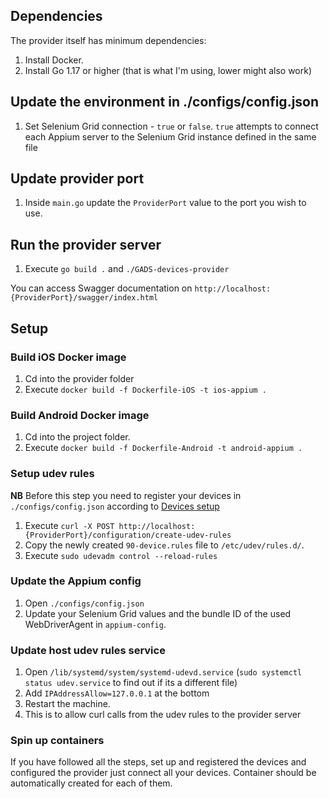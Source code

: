 ## Dependencies  
The provider itself has minimum dependencies:  
1. Install Docker.  
2. Install Go 1.17 or higher (that is what I'm using, lower might also work)    

## Update the environment in ./configs/config.json  
1. Set Selenium Grid connection - `true` or `false`. `true` attempts to connect each Appium server to the Selenium Grid instance defined in the same file  

## Update provider port
1. Inside `main.go` update the `ProviderPort` value to the port you wish to use.  

## Run the provider server   
1. Execute `go build .` and `./GADS-devices-provider`    

You can access Swagger documentation on `http://localhost:{ProviderPort}/swagger/index.html`  

## Setup  
### Build iOS Docker image
1. Cd into the provider folder  
2. Execute `docker build -f Dockerfile-iOS -t ios-appium .`  

### Build Android Docker image
1. Cd into the project folder.  
2. Execute `docker build -f Dockerfile-Android -t android-appium .`  

### Setup udev rules
**NB** Before this step you need to register your devices in `./configs/config.json` according to [Devices setup](./docs/devices-setup.md)  
1. Execute `curl -X POST http://localhost:{ProviderPort}/configuration/create-udev-rules`  
2. Copy the newly created `90-device.rules` file to `/etc/udev/rules.d/`.  
3. Execute `sudo udevadm control --reload-rules`  

### Update the Appium config  
1. Open `./configs/config.json` 
3. Update your Selenium Grid values and the bundle ID of the used WebDriverAgent in `appium-config`.  

### Update host udev rules service
1. Open `/lib/systemd/system/systemd-udevd.service` (`sudo systemctl status udev.service` to find out if its a different file)  
2. Add `IPAddressAllow=127.0.0.1` at the bottom  
3. Restart the machine.  
4. This is to allow curl calls from the udev rules to the provider server   

### Spin up containers  
If you have followed all the steps, set up and registered the devices and configured the provider just connect all your devices. Container should be automatically created for each of them.  

